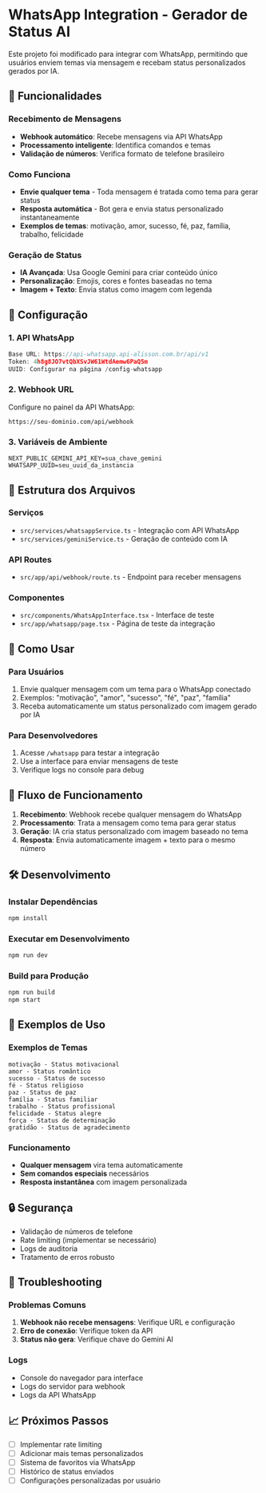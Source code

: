 # WhatsApp Integration - Gerador de Status AI

Este projeto foi modificado para integrar com WhatsApp, permitindo que usuários enviem temas via mensagem e recebam status personalizados gerados por IA.

## 🚀 Funcionalidades

### Recebimento de Mensagens
- **Webhook automático**: Recebe mensagens via API WhatsApp
- **Processamento inteligente**: Identifica comandos e temas
- **Validação de números**: Verifica formato de telefone brasileiro

### Como Funciona
- **Envie qualquer tema** - Toda mensagem é tratada como tema para gerar status
- **Resposta automática** - Bot gera e envia status personalizado instantaneamente
- **Exemplos de temas**: motivação, amor, sucesso, fé, paz, família, trabalho, felicidade

### Geração de Status
- **IA Avançada**: Usa Google Gemini para criar conteúdo único
- **Personalização**: Emojis, cores e fontes baseadas no tema
- **Imagem + Texto**: Envia status como imagem com legenda

## 🔧 Configuração

### 1. API WhatsApp
```typescript
Base URL: https://api-whatsapp.api-alisson.com.br/api/v1
Token: 4h8g8JO7vtQbXSvJW61WtdAemw6PaQ5m
UUID: Configurar na página /config-whatsapp
```

### 2. Webhook URL
Configure no painel da API WhatsApp:
```
https://seu-dominio.com/api/webhook
```

### 3. Variáveis de Ambiente
```env
NEXT_PUBLIC_GEMINI_API_KEY=sua_chave_gemini
WHATSAPP_UUID=seu_uuid_da_instancia
```

## 📁 Estrutura dos Arquivos

### Serviços
- `src/services/whatsappService.ts` - Integração com API WhatsApp
- `src/services/geminiService.ts` - Geração de conteúdo com IA

### API Routes
- `src/app/api/webhook/route.ts` - Endpoint para receber mensagens

### Componentes
- `src/components/WhatsAppInterface.tsx` - Interface de teste
- `src/app/whatsapp/page.tsx` - Página de teste da integração

## 🎯 Como Usar

### Para Usuários
1. Envie qualquer mensagem com um tema para o WhatsApp conectado
2. Exemplos: "motivação", "amor", "sucesso", "fé", "paz", "família"
3. Receba automaticamente um status personalizado com imagem gerado por IA

### Para Desenvolvedores
1. Acesse `/whatsapp` para testar a integração
2. Use a interface para enviar mensagens de teste
3. Verifique logs no console para debug

## 🔄 Fluxo de Funcionamento

1. **Recebimento**: Webhook recebe qualquer mensagem do WhatsApp
2. **Processamento**: Trata a mensagem como tema para gerar status
3. **Geração**: IA cria status personalizado com imagem baseado no tema
4. **Resposta**: Envia automaticamente imagem + texto para o mesmo número

## 🛠️ Desenvolvimento

### Instalar Dependências
```bash
npm install
```

### Executar em Desenvolvimento
```bash
npm run dev
```

### Build para Produção
```bash
npm run build
npm start
```

## 📱 Exemplos de Uso

### Exemplos de Temas
```
motivação - Status motivacional
amor - Status romântico
sucesso - Status de sucesso
fé - Status religioso
paz - Status de paz
família - Status familiar
trabalho - Status profissional
felicidade - Status alegre
força - Status de determinação
gratidão - Status de agradecimento
```

### Funcionamento
- **Qualquer mensagem** vira tema automaticamente
- **Sem comandos especiais** necessários
- **Resposta instantânea** com imagem personalizada

## 🔒 Segurança

- Validação de números de telefone
- Rate limiting (implementar se necessário)
- Logs de auditoria
- Tratamento de erros robusto

## 🚨 Troubleshooting

### Problemas Comuns
1. **Webhook não recebe mensagens**: Verifique URL e configuração
2. **Erro de conexão**: Verifique token da API
3. **Status não gera**: Verifique chave do Gemini AI

### Logs
- Console do navegador para interface
- Logs do servidor para webhook
- Logs da API WhatsApp

## 📈 Próximos Passos

- [ ] Implementar rate limiting
- [ ] Adicionar mais temas personalizados
- [ ] Sistema de favoritos via WhatsApp
- [ ] Histórico de status enviados
- [ ] Configurações personalizadas por usuário

